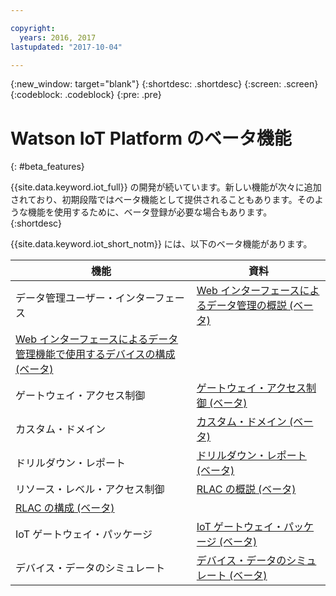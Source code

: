 ```yaml
---

copyright:
  years: 2016, 2017
lastupdated: "2017-10-04"

---
```


{:new_window: target="blank"}
{:shortdesc: .shortdesc}
{:screen: .screen}
{:codeblock: .codeblock}
{:pre: .pre}

# Watson IoT Platform のベータ機能
{: #beta_features}

{{site.data.keyword.iot_full}} の開発が続いています。新しい機能が次々に追加されており、初期段階ではベータ機能として提供されることもあります。そのような機能を使用するために、ベータ登録が必要な場合もあります。  
{:shortdesc}

{{site.data.keyword.iot_short_notm}} には、以下のベータ機能があります。

機能          | 資料       
------------- | -------------
データ管理ユーザー・インターフェース| [Web インターフェースによるデータ管理の概説 (ベータ)](GA_information_management/im_ui_flow.html#gs_web)
 | [Web インターフェースによるデータ管理機能で使用するデバイスの構成 (ベータ)](GA_information_management/im_config_devices.html#im_config_devices)
ゲートウェイ・アクセス制御| [ゲートウェイ・アクセス制御 (ベータ)](gateways/gateway-access-control.html#gateway-access-control)
カスタム・ドメイン| [カスタム・ドメイン (ベータ)](reference/security/set_up_certificates.html#custom-domains)
ドリルダウン・レポート| [ドリルダウン・レポート (ベータ)](reference/security/RM_security.html#drill-down)
リソース・レベル・アクセス制御| [RLAC の概説 (ベータ)](reference/rlac_overview.html#RLAC_overview) 
 | [RLAC の構成 (ベータ)](reference/rlac.html#configure_RLAC)
IoT ゲートウェイ・パッケージ| [IoT ゲートウェイ・パッケージ (ベータ)](gateways/iotgw.html#gw_package)
デバイス・データのシミュレート| [デバイス・データのシミュレート (ベータ)](devices/device_sim.html)
